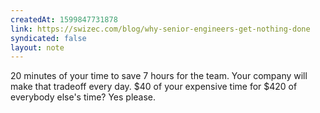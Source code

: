 ```yaml
---
createdAt: 1599847731878
link: https://swizec.com/blog/why-senior-engineers-get-nothing-done
syndicated: false
layout: note
---
```


20 minutes of your time to save 7 hours for the team. Your company will make that tradeoff every day. $40 of your expensive time for $420 of everybody else's time? Yes please.

